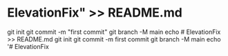 # ElevationFix"  >> README.md
git init
git commit -m "first commit"
git branch -M main
echo # ElevationFix  >> README.md
git init
git commit -m first commit
git branch -M main  echo '# ElevationFix
